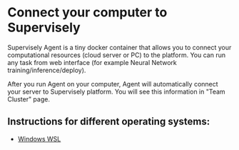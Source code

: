 # Connect your computer to Supervisely

Supervisely Agent is a tiny docker container that allows you to connect your computational resources (cloud server or PC) to the platform. You can run any task from web interface (for example Neural Network training/inference/deploy).

After you run Agent on your computer, Agent will automatically connect your server to Supervisely platform. You will see this information in "Team Cluster" page.

## Instructions for different operating systems:

* [Windows WSL](gpu-agent-wsl-installation.md)